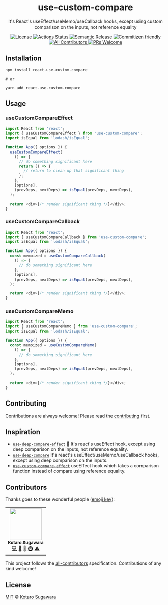 <h1 align="center">use-custom-compare</h1>

<p align="center">It's React's useEffect/useMemo/useCallback hooks, except using custom comparison on the inputs, not reference equality</p>

<p align="center">
  <a href="LICENSE">
    <img alt="License" src="https://img.shields.io/badge/License-MIT-blue.svg?style=flat-square">
  </a>
  <a href="https://github.com/kotarella1110/use-custom-compare/actions?query=workflow%3ACI">
    <img alt="Actions Status" src="https://github.com/kotarella1110/use-custom-compare/workflows/CI/badge.svg">
  </a>
  <a href="https://github.com/semantic-release/semantic-release">
    <img alt="Semantic Release" src="https://img.shields.io/badge/%F0%9F%93%A6%F0%9F%9A%80-semantic--release-e10079.svg?style=flat-square">
  </a>
  <a href="http://commitizen.github.io/cz-cli/">
    <img alt="Commitizen friendly" src="https://img.shields.io/badge/commitizen-friendly-brightgreen.svg?style=flat-square">
  </a>
  <a href="#contributors-">
    <img alt="All Contributors" src="https://img.shields.io/badge/all_contributors-1-orange.svg?style=flat-square">
  </a>
  <a href="CONTRIBUTING.md">
    <img alt="PRs Welcome" src="https://img.shields.io/badge/PRs-welcome-green.svg?style=flat-square">
  </a>
</p>

## Installation

```
npm install react-use-custom-compare

# or

yarn add react-use-custom-compare
```

## Usage

### useCustomCompareEffect

```js
import React from 'react';
import { useCustomCompareEffect } from 'use-custom-compare';
import isEqual from 'lodash/isEqual';

function App({ options }) {
  useCustomCompareEffect(
    () => {
      // do something significant here
      return () => {
        // return to clean up that significant thing
      };
    },
    [options],
    (prevDeps, nextDeps) => isEqual(prevDeps, nextDeps),
  );

  return <div>{/* render significant thing */}</div>;
}
```

### useCustomCompareCallback

```js
import React from 'react';
import { useCustomCompareCallback } from 'use-custom-compare';
import isEqual from 'lodash/isEqual';

function App({ options }) {
  const memoized = useCustomCompareCallback(
    () => {
      // do something significant here
    },
    [options],
    (prevDeps, nextDeps) => isEqual(prevDeps, nextDeps),
  );

  return <div>{/* render significant thing */}</div>;
}
```

### useCustomCompareMemo

```js
import React from 'react';
import { useCustomCompareMemo } from 'use-custom-compare';
import isEqual from 'lodash/isEqual';

function App({ options }) {
  const memoized = useCustomCompareMemo(
    () => {
      // do something significant here
    },
    [options],
    (prevDeps, nextDeps) => isEqual(prevDeps, nextDeps),
  );

  return <div>{/* render significant thing */}</div>;
}
```

## Contributing

Contributions are always welcome! Please read the [contributing](./CONTRIBUTING.md) first.

## Inspiration

- [`use-deep-compare-effect`](https://github.com/kentcdodds/use-deep-compare-effect) 🐋 It's react's useEffect hook, except using deep comparison on the inputs, not reference equality.
- [`use-deep-compare`](https://github.com/sandiiarov/use-deep-compare) It's react's useEffect/useMemo/useCallback hooks, except using deep comparison on the inputs.
- [`use-custom-compare-effect`](https://github.com/sanjagh/use-custom-compare-effect) useEffect hook which takes a comparison function instead of compare using reference equality.

## Contributors

Thanks goes to these wonderful people ([emoji key](https://allcontributors.org/docs/en/emoji-key)):

<!-- ALL-CONTRIBUTORS-LIST:START - Do not remove or modify this section -->
<!-- prettier-ignore-start -->
<!-- markdownlint-disable -->
<table>
  <tr>
    <td align="center"><a href="https://qiita.com/kotarella1110"><img src="https://avatars1.githubusercontent.com/u/12913947?v=4" width="100px;" alt=""/><br /><sub><b>Kotaro Sugawara</b></sub></a><br /><a href="https://github.com/kotarella1110/use-custom-compare/commits?author=kotarella1110" title="Code">💻</a> <a href="https://github.com/kotarella1110/use-custom-compare/commits?author=kotarella1110" title="Documentation">📖</a> <a href="#ideas-kotarella1110" title="Ideas, Planning, & Feedback">🤔</a> <a href="#infra-kotarella1110" title="Infrastructure (Hosting, Build-Tools, etc)">🚇</a> <a href="https://github.com/kotarella1110/use-custom-compare/commits?author=kotarella1110" title="Tests">⚠️</a></td>
  </tr>
</table>

<!-- markdownlint-enable -->
<!-- prettier-ignore-end -->
<!-- ALL-CONTRIBUTORS-LIST:END -->

This project follows the [all-contributors](https://github.com/all-contributors/all-contributors) specification. Contributions of any kind welcome!

## License

[MIT](./LICENSE) © [Kotaro Sugawara](https://twitter.com/kotarella1110)